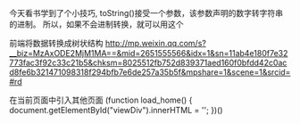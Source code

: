 >>>
今天看书学到了个小技巧,
toString()接受一个参数，该参数声明的数字转字符串的进制。
所以，如果不会进制转换，就可以用这个

>>>
前端将数据转换成树状结构
http://mp.weixin.qq.com/s?__biz=MzAxODE2MjM1MA==&mid=2651555566&idx=1&sn=11ab4e180f7e32773fac3f92c33c21b5&chksm=8025512fb752d839371aed160f0bfdd42c0acd8fe6b321471098318f294bfb7e6de257a35b5f&mpshare=1&scene=1&srcid=#rd

>>>
在当前页面中引入其他页面
    (function load_home() {
      document.getElementById("viewDiv").innerHTML =
        '<object type="text/html" data="new.html" width="100%" height="100%"></object>';
    })()
>>>